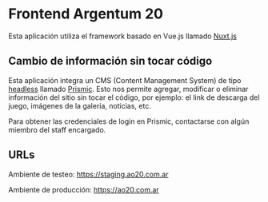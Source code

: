 # Frontend Argentum 20

Esta aplicación utiliza el framework basado en Vue.js llamado [Nuxt.js](https://nuxtjs.org)


## Cambio de información sin tocar código

Esta aplicación integra un CMS (Content Management System) de tipo [headless](https://www.genbeta.com/desarrollo/headless-cms-que-que-se-diferencian-tradicionales) llamado [Prismic](https://prismic.io). Esto nos permite agregar, modificar o eliminar información del sitio sin tocar el código, por ejemplo: el link de descarga del juego, imágenes de la galería, noticias, etc.

Para obtener las credenciales de login en Prismic, contactarse con algún miembro del staff encargado.

## URLs

Ambiente de testeo: https://staging.ao20.com.ar

Ambiente de producción: https://ao20.com.ar
